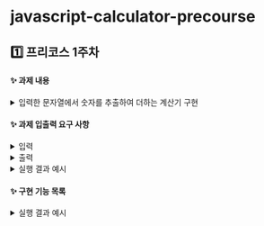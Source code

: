 # javascript-calculator-precourse

## 1️⃣ 프리코스 1주차
#### ✨ 과제 내용
<details>
 <summary>입력한 문자열에서 숫자를 추출하여 더하는 계산기 구현</summary>
 
  * 쉼표(,) 또는 콜론(:)을 구분자로 가지는 문자열을 전달하는 경우 구분자를 기준으로 분리한 각 숫자의 합을 반환한다.
    * 예: "" => 0, "1,2" => 3, "1,2,3" => 6, "1,2:3" => 6
  * 앞의 기본 구분자(쉼표, 콜론) 외에 커스텀 구분자를 지정할 수 있다. 커스텀 구분자는 문자열 앞부분의 "//"와 "\n" 사이에 위치하는 문자를 커스텀 구분자로 사용한다.
    * 예를 들어 "//;\n1;2;3"과 같이 값을 입력할 경우 커스텀 구분자는 세미콜론(;)이며, 결과 값은 6이 반환되어야 한다.
  * 사용자가 잘못된 값을 입력할 경우 "[ERROR]"로 시작하는 메시지와 함께 Error를 발생시킨 후 애플리케이션은 종료되어야 한다.
</details>

#### ✨ 과제 입출력 요구 사항
  <details>
  <summary>입력</summary>
  
  * 구분자와 양수로 구성된 문자열
  </details>
  <details>
  <summary>출력</summary>
  
  * 덧셈 결과
  ```
  결과 : 6
  ```
  </details>
  <details>
  <summary>실행 결과 예시</summary>
  
  ```
  덧셈할 문자열을 입력해 주세요.
  1,2:3
  결과 : 6
  ```
  </details>

#### ✨ 구현 기능 목록
<details>
  <summary>실행 결과 예시</summary>
 
1. **사용자 입력 처리**
   - 콘솔을 통해 문자열을 입력받습니다.
   - "덧셈할 문자열을 입력해 주세요."라는 메시지를 출력 후, 문자열을 입력받습니다.

2. **기본 구분자 처리**
   - 쉼표(`,`) 또는 콜론(`:`)을 구분자로 사용하여 숫자를 분리하고, 각 숫자의 합을 계산합니다.
   - 예시:
     * 입력: `"1,2,3"` -> 출력: `6`
     * 입력: `"1,2:3"` -> 출력: `6`

3. **커스텀 구분자 처리**
   - 커스텀 구분자는 `//`와 `\n` 사이에 지정된 문자로 사용됩니다.
   - 입력된 커스텀 구분자를 기준으로 숫자를 분리하여 합을 계산합니다.
   - 예시:
     * 입력: `"//;\n1;2;3"` -> 출력: `6`

4. **에러 처리**
   - 음수나 잘못된 형식이 입력될 경우 `[ERROR]`로 시작하는 에러 메시지를 출력합니다.
   - 예시:
     * 입력: `"-1,2,3"` -> 출력: `[ERROR] 잘못된 입력입니다. 숫자는 0 이상의 값이어야 합니다.`
     * 입력: `"//;\n1;-2;3"` -> 출력: `[ERROR] 잘못된 입력입니다. 숫자는 0 이상의 값이어야 합니다.`
     * 입력: `"//;\n1;2,3"` -> 출력: `[ERROR] 잘못된 구분자 형식입니다.`

5. **환경별 예외 처리**
   - 테스트 환경(`NODE_ENV=test`)에서는 예외 발생 시 프로그램이 예외를 다시 던져 처리됩니다.
   - 실제 실행 환경에서는 예외 발생 시 에러 메시지만 출력하고 프로그램이 종료됩니다.
</details>
